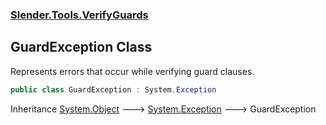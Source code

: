 ### [Slender.Tools.VerifyGuards](Slender.Tools.VerifyGuards.md 'Slender.Tools.VerifyGuards')

## GuardException Class

Represents errors that occur while verifying guard clauses.

```csharp
public class GuardException : System.Exception
```

Inheritance [System.Object](https://docs.microsoft.com/en-us/dotnet/api/System.Object 'System.Object') &#129106; [System.Exception](https://docs.microsoft.com/en-us/dotnet/api/System.Exception 'System.Exception') &#129106; GuardException